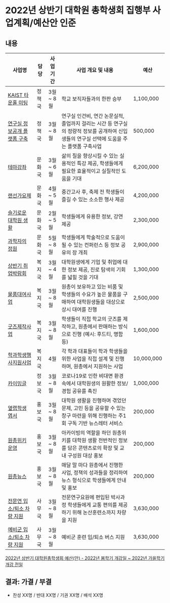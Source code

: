 2022년 상반기 대학원 총학생회 집행부 사업계획/예산안 인준
===

## 내용
| 사업명                                        | 담당   | 사업 기간 | 사업 개요 및 내용                                                                                                                          | 예산       |
|-----------------------------------------------|--------|-----------|--------------------------------------------------------------------------------------------------------------------------------------------|------------|
| [KAIST 타운홀 미팅](agenda07-01.md)           | 정책국 | 3월 ~ 8월 | 학교 보직자들과의 한판 승부                                                                                                                | 1,100,000  |
| [연구실 정보공개 플랫폼 구축](agenda07-02.md) | 정책국 | 3월 ~ 8월 | 연구실 인건비, 연간 논문실적, 졸업까지 걸리는 시간 등 연구실의 정량적 정보를 공개하여 신입생들의 연구실 선택에 도움을 주는 플랫폼 구축사업 | 500,000    |
| [테마강좌](agenda07-03.md)                    | 문화국 | 3월 ~ 6월 | 삶의 질을 향상시킬 수 있는 실용적인 특강 제공, 학생들에게 필요한 효율적이고 실질적인 도움을 기대                                           | 6,200,000  |
| [랜선가요제](agenda07-04.md)                  | 문화국 | 4월 ~ 5월 | 중간고사 후, 축제 전 학생들이 즐길 수 있는 소소한 행사 제공                                                                                | 4,200,000  |
| [슬기로운 대학원 생활](agenda07-05.md)        | 문화국 | 2월 ~ 5월 | 학생들에게 유용한 정보, 강연 제공                                                                                                          | 2,300,000  |
| [과학자의 정원](agenda07-06.md)               | 문화국 | 5월 ~ 8월 | 학생들에게 학술적으로 도움이 될 수 있는 컨퍼런스 등 정보 공유의 장 개최                                                                    | 2,900,000  |
| [상반기 취업박람회](agenda07-07.md)           | 복지국 | 3월 ~ 4월 | 대학원생에게 기업 및 취업에 대한 정보 제공, 진로 탐색의 기회를 넓힐 것을 기대                                                              | 1,300,000  |
| [물품대여사업](agenda07-08.md)                | 복지국 | 3월 ~ 8월 | 원총이 보유하고 있는 비품 및 학생들의 수요가 높은 물품을 구매하여 대학원생들을 대상으로 상시 대여를 진행                                   | 2,500,000  |
| [굿즈제작사업](agenda07-09.md)                | 복지국 | 3월 ~ 8월 | 학생들이 직접 학교의 굿즈를 제작하고, 원총에서 판매하는 방식으로 진행 (예시: 후드티, 명함 등)                                              | 1,600,000  |
| [학과학생행사지원사업](agenda07-10.md)        | 복지국 | 4월       | 각 학과 대표들이 학과 학생들을 위한 사업을 직접 설계 및 진행하며, 원총에서 지원하는 사업                                                   | 10,000,000 |
| [카이밍글](agenda07-11.md)                    | 정보국 | 3월 ~ 8월 | 코로나19로 인한 비대면 환경 속에서 대학원생의 원활한 정보/경험 공유를 촉진                                                                 | 1,000,000  |
| [옆랩학생 엽서](agenda07-12.md)               | 홍보국 | 3월 ~ 8월 | 대학원 생활을 진행하며 겪었던 문제, 고민 등을 공유할 수 있는 창구 마련을 위해 진행하는 주1회 구독 기반 뉴스레터 서비스                     | 200,000    |
| [원총위키 운영](agenda07-13.md)               | 홍보국 | 3월 ~ 8월 | 아카이빙의 역할을 하던 원총위키를 대학원 생활 전반적인 정보를 담은 콘텐츠로의 확장 및 교내 구성원 대상 홍보                                | 200,000    |
| [원총뉴스](agenda07-14.md)                    | 홍보국 | 3월 ~ 8월 | 매달 말 마다 원총에서 진행한 사업, 정책의 성과들을 정리하여 뉴스 형식으로 학생들에게 안내 및 홍보                                          | 200,000    |
| [전문연 입소/퇴소 차량 지원](agenda07-15.md)  | 사무국 | 3월 ~ 8월 | 전문연구요원에 편입된 박사과정 학생들에게 교통 편의를 제공하기 위해 논산훈련소까지 차량을 지원                                             | 3,630,000  |
| [예비군 입소/퇴소 차량 지원](agenda07-16.md)  | 사무국 | 3월 ~ 8월 | 예비군 훈련 입/퇴소 버스 지원                                                                                                              | 3,630,000  |

[2022년 상반기 대학원총학생회 예산(안) - 2022년 봄학기 개강일 ~ 2022년 가을학기 개강 전일](https://docs.google.com/spreadsheets/d/1zGwtI5BG_j5w2NCKhqa2bCKI_DhPl80aF1Bnp5q3WWE/edit?usp=sharing)

## 결과: 가결 / 부결
- 찬성 XX명 / 반대 XX명 / 기권 XX명 / 배석 XX명

